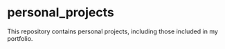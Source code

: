 # personal_projects
This repository contains personal projects, including those included in my portfolio.
